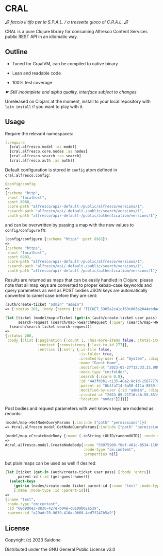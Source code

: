 # CRAL
*♫ faccio il tifo per la S.P.A.L. / a tressette gioco al C.R.A.L. ♫*

CRAL is a pure Clojure library for consuming Alfresco Content Services public REST API in an idiomatic way.
## Outline
- Tuned for GraalVM, can be compiled to native binary

- Lean and readable code

- 100% test coverage

*☛ Still incomplete and alpha quality, interface subject to changes*

Unreleased on Clojars at the moment, install to your local repository with `lein install` if you want to play with it.
## Usage
Require the relevant namespaces:
```clojure
(:require
  [cral.alfresco.model :as model]
  [cral.alfresco.core.nodes :as nodes]
  [cral.alfresco.search :as search]
  [cral.alfresco.auth :as auth])
```
Default configuration is stored in `config` atom defined in `cral.alfresco.config`:
```clojure
@config/config
=>
{:scheme "http",
 :host "localhost",
 :port 8080,
 :core-path "alfresco/api/-default-/public/alfresco/versions/1",
 :search-path "alfresco/api/-default-/public/search/versions/1",
 :auth-path "alfresco/api/-default-/public/authentication/versions/1"}
```
and can be overwritten by passing a map with the new values to `config/configure` fn:
```clojure
(config/configure {:scheme "https" :port 8983})
=>
{:scheme "https",
 :host "localhost",
 :port 8983,
 :core-path "alfresco/api/-default-/public/alfresco/versions/1",
 :search-path "alfresco/api/-default-/public/search/versions/1",
 :auth-path "alfresco/api/-default-/public/authentication/versions/1"}
```
Results are returned as maps that can be easily handled in Clojure, please note that all map keys are converted to proper kebab-case keywords and query parameters as well as POST bodies JSON keys are automatically converted to camel case before they are sent: 
```clojure
(auth/create-ticket "admin" "admin")
=> {:status 201, :body {:entry {:id "TICKET_5905a2c41cf63c003a2044ebdae69aa48691fdc8", :user-id "admin"}}}

(let [ticket (model/map->Ticket (get-in (auth/create-ticket user pass) [:body :entry]))
      search-request (search/map->SearchRequest {:query (search/map->RequestQuery {:query "PATH:'app:company_home/app:guest_home'"})})]
  (search/search ticket search-request))
=>
{:status 200,
 :body {:list {:pagination {:count 1, :has-more-items false, :total-items 1, :skip-count 0, :max-items 100},
               :context {:consistency {:last-tx-id 277}},
               :entries [{:entry {:is-file false,
                                  :is-folder true,
                                  :created-by-user {:id "System", :display-name "System"},
                                  :name "Guest Home",
                                  :modified-at "2023-05-27T12:33:33.089+0000",
                                  :node-type "cm:folder",
                                  :search {:score 0.0},
                                  :id "443fd8b1-c135-48a2-8c1d-1567777aaa19",
                                  :parent-id "6b4fa714-3a58-411a-8839-179f8e01f728",
                                  :modified-by-user {:id "admin", :display-name "Administrator"},
                                  :created-at "2023-05-21T16:46:55.651+0000",
                                  :location "nodes"}}]}}}
```
Post bodies and request parameters with well known keys are modeled as records:
```clojure
(model/map->GetNodeQueryParams {:include ["path" "permissions"]})
=> #cral.alfresco.model.GetNodeQueryParams{:include ["path" "permissions"], :relative-path nil, :fields nil}

(model/map->CreateNodeBody {:name (.toString (UUID/randomUUID)) :node-type "cm:content"})
=>
#cral.alfresco.model.CreateNodeBody{:name "50075900-f0ef-461c-8534-116945f29b58",
                                    :node-type "cm:content",
                                    :properties nil}
```
but plain maps can be used as well if desired:
```clojure
(let [ticket (get-in (auth/create-ticket user pass) [:body :entry])
      parent-id (:id (get-guest-home))]
  (select-keys
    (get-in (nodes/create-node ticket parent-id {:name "test" :node-type "cm:content"}) [:body :entry])
    [:name :node-type :id :parent-id]))
=>
{:name "test",
 :node-type "cm:content",
 :id "68d9d0e3-8830-427e-b04e-c0109b02a539",
 :parent-id "a29adc70-0639-416a-9660-4ed7f247b5a9"}
```
## License
Copyright (c) 2023 Saidone

Distributed under the GNU General Public License v3.0